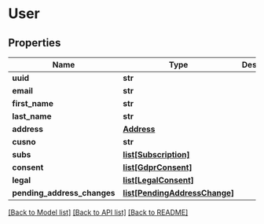 # User

## Properties
Name | Type | Description | Notes
------------ | ------------- | ------------- | -------------
**uuid** | **str** |  | 
**email** | **str** |  | 
**first_name** | **str** |  | [optional] 
**last_name** | **str** |  | [optional] 
**address** | [**Address**](Address.md) |  | [optional] 
**cusno** | **str** |  | 
**subs** | [**list[Subscription]**](Subscription.md) |  | 
**consent** | [**list[GdprConsent]**](GdprConsent.md) |  | 
**legal** | [**list[LegalConsent]**](LegalConsent.md) |  | 
**pending_address_changes** | [**list[PendingAddressChange]**](PendingAddressChange.md) |  | [optional] 

[[Back to Model list]](../README.md#documentation-for-models) [[Back to API list]](../README.md#documentation-for-api-endpoints) [[Back to README]](../README.md)


